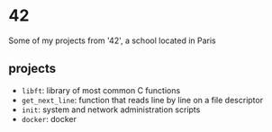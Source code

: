 # 42

Some of my projects from '42', a school located in Paris

## projects

- `libft`: library of most common C functions
- `get_next_line`: function that reads line by line on a file descriptor
- `init`: system and network administration scripts
- `docker`: docker
